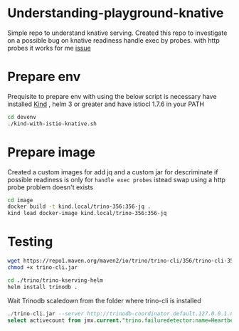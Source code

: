 # Understanding-playground-knative

Simple repo to understand knative serving. Created this repo to investigate on a possible bug on knative readiness  handle exec by probes. with http probes it works for me  [issue](https://github.com/knative/serving/issues/11693)


# Prepare env 
Prequisite to prepare env with using the below script is necessary have installed  [Kind](https://kind.sigs.k8s.io/) , helm 3 or greater and have istiocl 1.7.6 in your PATH 

```sh
cd devenv
./kind-with-istio-knative.sh
```

# Prepare image

Created a custom images for add jq and a custom jar for descriminate if possible readiness is only for ``handle exec probes`` istead swap using a http probe problem doesn't exists


```sh
cd image
docker build -t kind.local/trino-356:356-jq .
kind load docker-image kind.local/trino-356:356-jq
```

# Testing

```sh
wget https://repo1.maven.org/maven2/io/trino/trino-cli/356/trino-cli-356-executable.jar -O trino-cli.jar
chmod +x trino-cli.jar
```

```sh
cd ./trino/trino-kserving-helm
helm install trinodb .
```

Wait Trinodb scaledown from the folder where trino-cli is installed

```sql
./trino-cli.jar --server http://trinodb-coordinator.default.127.0.0.1.nip.io
select activecount from jmx.current."trino.failuredetector:name=HeartbeatFailureDetector";
```
